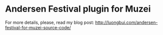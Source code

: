 Andersen Festival plugin for Muzei
===================

For more details, please, read my blog post: http://luongbui.com/andersen-festival-for-muzei-source-code/
